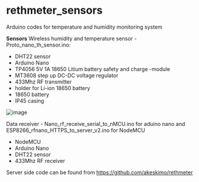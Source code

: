 # rethmeter_sensors
Arduino codes for temperature and humidity monitoring system

**Sensors**
Wireless humidity and temperature sensor - Proto_nano_th_sensor.ino:
-	DHT22 sensor
-	Arduino Nano
-	TP4056 5V 1A 18650 Litium battery safety and charge -module
-	MT3608 step up DC-DC voltage regulator 
-	433Mhz RF transmitter
-	holder for Li-ion 18650 battery
-	18650 battery
-	IP45 casing

![image](https://user-images.githubusercontent.com/75973708/120456724-8c3d2a80-c39e-11eb-83b5-606aee58f59b.png)

Data receiver - Nano_rf_receive_serial_to_nMCU.ino for aduino nano and ESP8266_rfnano_HTTPS_to_server_v2.ino for NodeMCU

-	NodeMCU
-	Arduino Nano
-	DHT22 sensor
-	433Mhz RF receiver


Server side code can be found from https://github.com/akeskimo/rethmeter


